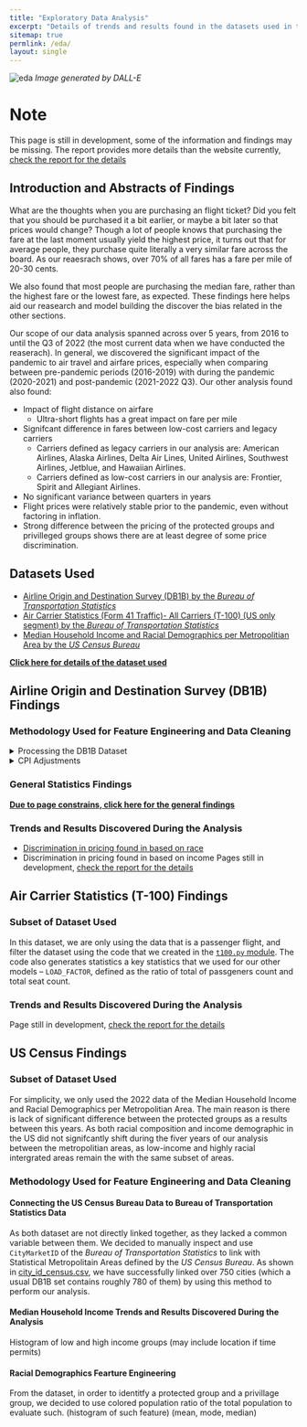 ```yaml
---
title: "Exploratory Data Analysis"
excerpt: "Details of trends and results found in the datasets used in the project"
sitemap: true
permlink: /eda/
layout: single
---
```

![eda](https://user-images.githubusercontent.com/88422737/221440983-9d4ddf7f-cecb-4956-a573-19ed83a0c0bf.png)
*Image generated by DALL-E*

# Note
This page is still in development, some of the information and findings may be missing. The report provides more details than the website currently, [check the report for the details](https://ptse8204.github.io/flightpricebias/DSC180B_Report.pdf)

## Introduction and Abstracts of Findings

What are the thoughts when you are purchasing an flight ticket? Did you felt that you should be purchased it a bit earlier, or maybe a bit later so that prices would change? Though a lot of people knows that purchasing the fare at the last moment usually yield the highest price, it turns out that for average people, they purchase quite literally a very similar fare across the board. As our reaesrach shows, over 70% of all fares has a fare per mile of 20-30 cents.

We also found that most people are purchasing the median fare, rather than the highest fare or the lowest fare, as expected. These findings here helps aid our reasearch and model building the discover the bias related in the other sections.

Our scope of our data analysis spanned across over 5 years, from 2016 to until the Q3 of 2022 (the most current data when we have conducted the reaserach). In general, we discovered the significant impact of the pandemic to air travel and airfare prices, especially when comparing between pre-pandemic periods (2016-2019) with during the pandemic (2020-2021) and post-pandemic (2021-2022 Q3). Our other analysis found also found:
- Impact of flight distance on airfare
  - Ultra-short flights has a great impact on fare per mile
- Signifcant difference in fares between low-cost carriers and legacy carriers
  - Carriers defined as legacy carriers in our analysis are: American Airlines, Alaska Airlines, Delta Air Lines, United Airlines, Southwest Airlines, Jetblue, and Hawaiian Airlines.
  - Carriers defined as low-cost carriers in our analysis are: Frontier, Spirit and Allegiant Airlines.
- No significant variance between quarters in years
- Flight prices were relatively stable prior to the pandemic, even without factoring in inflation.
- Strong difference between the pricing of the protected groups and privilleged groups shows there are at least degree of some price discrimination.

## Datasets Used
* [Airline Origin and Destination Survey (DB1B) by the _Bureau of Transportation Statistics_](https://www.transtats.bts.gov/Tables.asp?QO_VQ=EFI&QO_anzr=Nv4yv0r%FDb4vtv0%FDn0q%FDQr56v0n6v10%FDf748rB%FD%FLQOEO%FM&QO_fu146_anzr=b4vtv0%FDn0q%FDQr56v0n6v10%FDf748rB)
* [Air Carrier Statistics (Form 41 Traffic)- All Carriers (T-100) (US only segment) by the _Bureau of Transportation Statistics_](https://www.transtats.bts.gov/Tables.asp?QO_VQ=EEE&QO_anzr=Nv4%FDPn44vr4%FDf6n6v56vp5%FD%FLS14z%FDHE%FDg4nssvp%FM-%FDNyy%FDPn44vr45&QO_fu146_anzr=Nv4%FDPn44vr45)
* [Median Household Income and Racial Demographics per Metropolitian Area by the _US Census Bureau_](https://www.census.gov/)

[**Click here for details of the dataset used**](eda_pages/dataset.md)

## Airline Origin and Destination Survey (DB1B) Findings
### Methodology Used for Feature Engineering and Data Cleaning
<details close>
  <summary>Processing the DB1B Dataset</summary>
 
The original Ticket in the DB1B dataset records information on the itinerary level. Since one itinerary might have multiple flights and destinations depending on whether it is a round trip or has multiple stops along the way. Therefore, we merge the Ticket dataset with the Market/Coupon dataset on itinerary ID, and it allows us to look closer into ticket information on an individual flight level. On average for each quarter the combined dataset has around 6 million rows and 26 useful features after we exclude other redundant columns, where each row represents a ticket and its associated information. Details of the columns and variables are available on the project website.

Since the DB1B dataset is build on the ticket level, meaning that the ticket could have segments that represents either be a one-way, a round-trip or a muilt-destination ticket. Therefore, there is not a clearly define destination. We decided to use observe the destination in dataset in based on various assumptions shown below, which are also implemented in our `sparkmanager.py`:
  <table>
    <tr>
      <th>Assumptions</th>
      <th>Method name in module</th>
      <th>Resulting dataset size (in rows)</th>
    </tr>
    <tr>
      <td>The last destination is the real destination</td>
      <td>`default`</td>
      <td>98898392 (total amount of tickets)</td>
    </tr>
    <tr>
      <td>The median point is the real destination</td>
      <td>`midpoint`</td>
      <td>98898392 (total amount of tickets)</td>
    </tr>
    <tr>
      <td>Each segment should be treated separately</td>
      <td>`segment`</td>
      <td>247175573 (all avaiable rows in the dataset)</td>
    </tr>
  </table>
<!-- ||||
|---|---|---|
||||
||||
|||| -->

After our data wrangling work, we immediately found the default approach is problematic because over 60% of the tickets are considered roundtrips. As a result, over 60% of tickets using such an approach results in the same origin and destination. The median approach shows some promising results, however it also means it is losing a lot of information that could be able to be represented in the segments. Therefore, after our experiment on the three approaches, we decided to treat each segment as an individual ticket in our future analysis as it would keep the most information intact.

</details>

<details close>
  <summary>CPI Adjustments</summary>
  To further perform a better and more accurate analysis, we also used the cpi module in Python to change all of our prices into 2022 prices from their respective years. The prices shown below the EDA section are the original number of prices, unless specifically stated of using the cpi adjusted 2022 prices. 
 </details>

### General Statistics Findings
[**Due to page constrains, click here for the general findings**](eda_pages/db1b_general.md)
### Trends and Results Discovered During the Analysis
- [Discrimination in pricing found in based on race](eda_pages/race_discrimination.md)
- Discrimination in pricing found in based on income
Pages still in development, [check the report for the details](https://ptse8204.github.io/flightpricebias/DSC180B_Report.pdf)

## Air Carrier Statistics (T-100) Findings
### Subset of Dataset Used
In this dataset, we are only using the data that is a passenger flight, and filter the dataset using the code that we created in the [`t100.py` module](https://github.com/ptse8204/airlinedatabias/blob/main/src/t100.py). The code also generates statistics a key statistics that we used for our other models – `LOAD_FACTOR`, defined as the ratio of total of passgeners count and total seat count.
### Trends and Results Discovered During the Analysis
Page still in development, [check the report for the details](https://ptse8204.github.io/flightpricebias/DSC180B_Report.pdf)

## US Census Findings
### Subset of Dataset Used
For simplicity, we only used the 2022 data of the Median Household Income and Racial Demographics per Metropolitian Area. The main reason is there is lack of significant difference between the protected groups as a results between this years. As both racial composition and income demographic in the US did not signifcantly shift during the fiver years of our analysis between the metropolitian areas, as low-income and highly racial intergrated areas remain the with the same subset of areas.
### Methodology Used for Feature Engineering and Data Cleaning
#### Connecting the US Census Bureau Data to Bureau of Transportation Statistics Data
As both dataset are not directly linked together, as they lacked a common variable between them. We decided to manually inspect and use `CityMarketID` of the _Bureau of Transportation Statistics_ to link with Statistical Metropolitain Areas defined by the _US Census Bureau_. As shown in [city_id_census.csv](https://github.com/ptse8204/airlinedatabias/blob/main/lookup/city_id_census.csv), we have successfully linked over 750 cities (which a usual DB1B set contains roughly 780 of them) by using this method to perform our analysis.
#### Median Household Income Trends and Results Discovered During the Analysis
Histogram of low and high income groups (may include location if time permits)
#### Racial Demographics Fearture Engineering
From the dataset, in order to identitfy a protected group and a privillage group, we decided to use colored population ratio of the total population to evaluate such.
(histogram of such feature)
(mean, mode, median)
